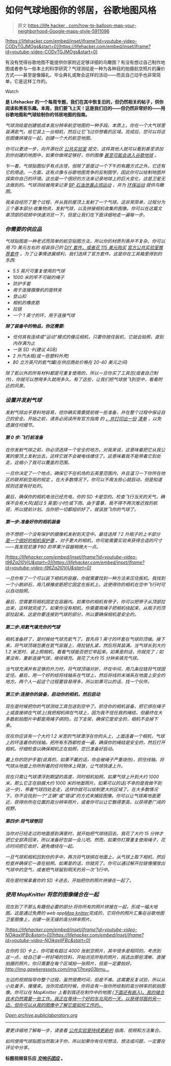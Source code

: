 # 如何气球地图你的邻居，谷歌地图风格

> 原文:[https://life hacker . com/how-to-balloon-map-your-neighborhood-Google-maps-style-5911096](https://lifehacker.com/how-to-balloon-map-your-neighborhood-google-maps-style-5911096)

 [https://lifehacker.com/embed/inset/iframe?id=youtube-video-CODvTGJMOgs&start=0](https://lifehacker.com/embed/inset/iframe?id=youtube-video-CODvTGJMOgs&start=0) 

有没有觉得谷歌地图不能提供你家附近足够详细的鸟瞰图？有没有想过自己制作地图或者参与一些本土的科学研究？气球测绘是一种为各种目的拍摄航空照片的廉价方式——甚至是像婚礼、毕业典礼或聚会这样的活动——而且自己动手也非常简单。它是这样工作的。

Watch

[](http://lifehacker.com/tag/blast-from-the-past)**是 Lifehacker 的一个每周专题，我们在其中恢复旧的，但仍然相关的帖子，供你阅读和黑客乐趣。本周，我们要飞上天！这是我们旧的——但仍然非常好的——用谷歌地图和气球绘制你的邻居地图的指南。**

*气球测绘是创建低成本高分辨率航空地图的一种手段。本质上，你在一个大气球里装满氦气，给它装上一台相机，然后让它飞过你想看的区域。完成后，您可以将这些图像拼接在一起，创建一个大的航空地图。*

*你可以更进一步，向开源社区 [公共实验室](http://publiclaboratory.org/home) 提交，这样其他人就可以看到甚至添加到你创建的地图中，如果你做得足够好，你的图像 [甚至可能会进入谷歌地球](http://google-latlong.blogspot.com/2012/04/balloon-and-kite-imagery-in-google.html) 。*

*乍一看，气球贴图似乎有点古怪，但除了是度过一个下午的有趣方式之外，它还有它的用途。一方面，这有点像与谷歌地图竞争的反制图学，因此你可以绘制地图并探索你自己的环境。这也是一个很好的方法来记录地球上的巨大变化，这是卫星无法做到的。气球测绘被用来记录 [BP 石油泄漏](http://publiclaboratory.org/maps/gulf-coast)[占领运动](http://publiclaboratory.org/map/occupy-oakland-10am/2011-11-02) ，并为 [环保运动](http://publiclaboratory.org/place/new-york-city) 提供鸟瞰图。*

*我亲自经历了整个过程，并从我的屋顶上发射了一个气球。这非常简单，过程分为三个基本部分:收集物资，发射气球，以及拼接相机收集的图像。你可以在这篇文章顶部的视频中快速浏览一下，但是让我们在下面详细地走一遍每一步。*

### *你需要的供应品*

*气球贴图是一种老式而简单的航空贴图方法，所以你的材质列表并不复杂。你可以用 70 美元左右的 组装自己的 [DIY 套件，或者花 115 美元购买](http://publiclaboratory.org/wiki/balloon-mapping-materials) [官方公共实验室推荐套件](http://publiclab.org/wiki/balloon-mapping-kit) 。为了让事情进展顺利，我们选择了官方套件。这是你在工具箱里得到的东西:*

*   *5.5 英尺可重复使用的气球*
*   *1000 米的牢不可破的绳子*
*   *防护手套*
*   *用于连接摄像机的旋转夹*
*   *登山扣*
*   *相机的橡皮筋*
*   *拉链*
*   *一个 1 英寸的环，用于连接气球*

***除了装备中的物品，你还需要:***

*   *任何具有连续或“运动”模式的傻瓜相机，只要你按住扳机，它就会拍照，直到内存满为止*
*   *一张 SD 卡(建议 4GB)*
*   *2 升汽水瓶(或一些塑料外壳)*
*   *80 立方英尺的氦气罐(在供应商处价格在 20-40 美元之间)*

*除了氦以外的所有材料都是可重复使用的，所以一旦你买了工具包(或者自己制作)，你就可以想用多久就用多久。有了这些，让我们把气球放飞到空中，看看附近的风景。*

### *设置并发射气球*

*发射气球出乎意料地容易，但你确实需要提前做一些准备，并在整个过程中保证自己的安全。开始之前，请务必阅读所有官方指南 的 [，并打印出一份](http://publiclaboratory.org/guides) [清单](http://publiclaboratory.org/sites/default/files/BAPpre-flightchecklistpackinglist.pdf) ，以免遗漏任何细节。*

#### ***第 0 步:飞行前准备***

*在你发射气球之前，你必须选择一个安全的地方。对我来说，这意味着把它从我公寓的屋顶上发射出去，这样它就不会被电线缠住了。这意味着我不能带着它到处走，这缩小了我可以覆盖的范围。*

*一旦你决定了一个地点，确保它不在机场的五英里范围内，并且温习一下你所在地区的联邦航空局的规定 。在大多数情况下，你可以不用太担心就启动，但是知道规则还是有好处的。*

*最后，确保你的相机电池已经充电，你的 SD 卡是空的。检查飞行当天的天气，确保不会有大风(超过 5 英里/小时)或下雨。由于雷暴，我不得不两次推迟我的航班，所以提前计划。当你把一切都组织好了，就该放飞你的气球了。*

#### ***第一步:准备好你的相机装备***

*你不想把一个没有保护的摄像机发射到天空中。最佳选择？2 升瓶子的上半部分 [是一个很好的相机保护罩](http://publiclaboratory.org/wiki/pet-bottle-rubber-band-rig) 。对于更大的相机，你可能需要实验来获得合适的尺寸——我发现尼康 P80 的苹果汁容器稍微大一点。*

 *[https://lifehacker.com/embed/inset/iframe?id=youtube-video-t96Za2l0VjU&start=0](https://lifehacker.com/embed/inset/iframe?id=youtube-video-t96Za2l0VjU&start=0)* 

*一旦你有了一个可以装下相机的容器，你就需要找到一种方法来压住扳机。我找到一个小鹅卵石，用几根橡皮筋把它固定在扳机上。这使得你的相机在空中飞行时可以自动拍照。*

*最后，您需要将相机固定在容器内。如果你的相机有带子，你可以把带子从顶部拉出来，这样就完成了。如果你没有相机，你需要用绳子把相机绕起来，从瓶子的顶部拉起来。这是你要连接到气球的部分，所以要确保相机是安全的。*

#### *第二步:用氦气填充你的气球*

*相机准备好了，是时候给气球充氦气了。首先将 1 英寸的环套在气球的顶端。接下来，将气球顶端包裹在氦气容器上，用拉链扎紧，然后将其装满。当气球长到大约 1.2 米宽时，装上照相机，看看气球能否把它举起来。如果是的话，你就完了；如果没有，重新连接气球，继续填充。我花了大约 15 分钟来填充气球。*

*当气球充满并有足够的升力时，将气球顶端对折，环在中间，用几条拉链将气球固定住。最后，用一个好的结将线轴系在气球上，然后将线的末端系在地面上安全的地方。两个人一起这个过程要容易得多，所以如果可以的话，找一个伙伴。*

#### *第三步:连接你的装备，启动你的相机，然后启动*

*现在是时候把你的气球测绘工具包送到空中了。抓住你的相机装备，把它绑在绳子上或直接绑在气球上(我把相机绑在气球上，因为我不信任我的绳结，但最终在大多数航拍图片中都是用绳子绑的)。拉下支架，确保它是安全的，相机不会掉下来。*

*现在你应该有一个大约 1.2 米宽的气球漂浮在你的头上，上面连着一个相机，气球上的环连着你的线轴。把所有东西都检查一遍，确保你的绳结是安全的，然后打开相机。仔细检查以确保相机正在拍照，您已准备好启动。*

*戴上你的防护手套(说真的，如果不戴的话，你会被绳子严重烧伤)，抓住线轴。将气球从地面上你所附着的任何物体上释放，让气球快速上升。*

*现在只需让气球漂浮到期望的高度，同时相机拍照。如果气球上升到大约 1000 米，那么它正在拍摄大约 1000 米的地面照片。如果可以的话(不幸的是我做不到这一步)，带着气球四处走走，这样你就可以绘制更大的区域了。在大多数情况下，你不会找到一个“正确”或“错误”的方式来捕捉图像。你可以让气球离地面更近，获得你所在位置的高分辨率照片，或者你可以让它飘得更高，以获得更广阔的视野。*

#### ***第四步:将气球卷回***

*当你对已经走过的地面感到满意时，就开始把气球绕回去。我花了大约 15 分钟才把它全部弄回来，所以准备好包装一会儿吧。然而，如果你打算重复使用绳子，花点时间把它收好，避免缠绕在一起。*

*一旦气球和相机回到你的手中，再次将气球绑在地面上，从气球上取下相机，然后检查并确保它一直在拍照。如果是的话，你就完了。你可以通过解开拉链慢慢放出气球中的空气，或者把气球留到明天的另一次飞行中。*

*现在是时候拿着你的 SD 卡进去，开始把你的照片拼接在一起了。*

### *使用 MapKnitter 将您的图像缝合在一起*

*现在到了不那么有趣但必要的部分:将你所有的照片拼接在一起，形成一幅大地图。这是通过免费的 web app[Map knitter](http://mapknitter.org/)完成的，它将你的照片汇集在谷歌地图卫星图像上，创建一张无缝的高分辨率照片。*

 *[https://lifehacker.com/embed/inset/iframe?id=youtube-video-NOikqxIIFBc&start=0](https://lifehacker.com/embed/inset/iframe?id=youtube-video-NOikqxIIFBc&start=0)* 

*在你的 SD 卡上，你可能有超过 4000 张航空照片，其中很多是相同的。考虑到这一点，给自己拿一杯好喝的饮料，开始浏览所有的照片，挑选出那些清晰、直接拍摄的照片。你只需要在每个区域拍一张照片，但是一定要拍好。http://img.gawkerassets.com/img/17mxg03bmu…*

*左边的视频指导你整个过程，虽然很费时间，但是不难。这需要反复试验，所以从小处着手，慢慢来。当你完成的时候，你将会有一张你所绘制的高分辨率的航拍图像。你可以在 MapKnitter 上看到我还在制作中的地图 [(下面还有嵌入)。我的缝合技术仍然需要一些工作，我正在等待一个好的东北风的一天，以获得邻居的另一边，但你可以从我的图像中了解它是如何工作的。](http://mapknitter.org/map/view/denver--whittier-neighborhood)*

*[Open *archive.publiclaboratory.org*](http://archive.publiclaboratory.org/leaflet/layers/?tms=http://mapknitter.org/tms/denver--whittier-neighborhood/&label=denver--whittier-neighborhood&lon=-104.9705063735&lat=39.7511536263&zoom=17&layers=http://mapknitter.org/tms/denver--whittier-neighborhood-nrg/*NRG%20infrared)*

* * *

*要更详细地了解每一步，请查看 [公共实验室持续更新的](http://publiclaboratory.org/tool/balloon-mapping) 指南、视频和方法集合。*

*如何使用气球贴图当然取决于你，所以如果你有任何想法、想法或问题，一定要在评论中分享。*

**标题视频音乐应 [*交响乐团应*](http://freemusicarchive.org/music/Symfoniorkestern/Bad_Panda_44/Vilse_Slutet_Cover) 。**